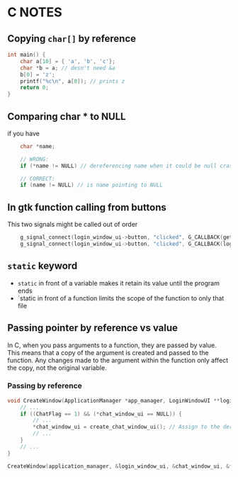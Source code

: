 # C NOTES

## Copying `char[]` by reference

```c
int main() {
    char a[10] = { 'a', 'b', 'c'};
    char *b = a; // desn't need &a
    b[0] = 'z';
    printf("%c\n", a[0]); // prints z
    return 0;
}
```

## Comparing char * to NULL

if you have 

```c
    char *name;

    // WRONG:
    if (*name != NULL) // dereferencing name when it could be null crashes the program

    // CORRECT: 
    if (name != NULL) // is name pointing to NULL
```

## In gtk function calling from buttons

This two signals might be called out of order

```c
    g_signal_connect(login_window_ui->button, "clicked", G_CALLBACK(get_name_and_password), credentials_data);
    g_signal_connect(login_window_ui->button, "clicked", G_CALLBACK(login_in_user), credentials_data);
```

## `static` keyword

* `static` in front of a variable makes it retain its value until the program ends
* `static in front of a function limits the scope of the function to only that file

## Passing pointer by reference vs value

In C, when you pass arguments to a function, they are passed by value. This means that a copy of the argument is created and passed to the function. Any changes made to the argument within the function only affect the copy, not the original variable.

### Passing by reference

```c
void CreateWindow(ApplicationManager *app_manager, LoginWindowUI **login_window_ui, ChatWindowUI **chat_window_ui, FriendListUI **friend_list_ui) {
    // ...
    if ((ChatFlag == 1) && (*chat_window_ui == NULL)) {
        // ...
        *chat_window_ui = create_chat_window_ui(); // Assign to the dereferenced pointer
        // ...
    }
    // ...
}

CreateWindow(application_manager, &login_window_ui, &chat_window_ui, &friend_list_ui);
```
